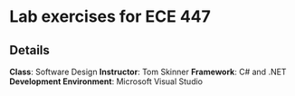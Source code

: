 
# Lab exercises for ECE 447

Details
-------

**Class**: Software Design
**Instructor**: Tom Skinner
**Framework**: C# and .NET
**Development Environment**: Microsoft Visual Studio


